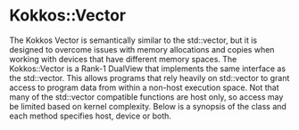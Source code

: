 # Kokkos::Vector

The Kokkos Vector is semantically similar to the std::vector, but it is designed to overcome issues with memory allocations and copies when working with devices that have different memory spaces.  The Kokkos::Vector is a Rank-1 DualView that implements the same interface as the std::vector.  This allows programs that rely heavily on std::vector to grant access to program data from within a non-host execution space.  Not that many of the std::vector compatible functions are host only, so access may be limited based on kernel complexity.  Below is a synopsis of the class and each method specifies host, device or both. 
